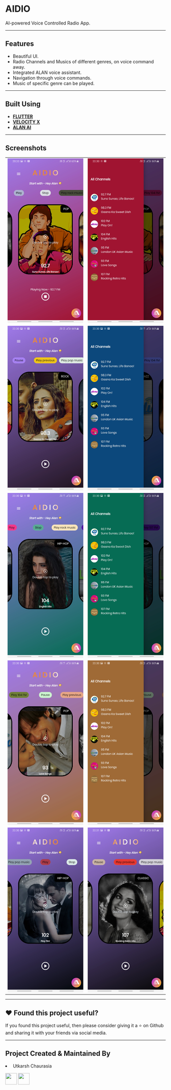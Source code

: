 # AIDIO

AI-powered Voice Controlled Radio App.

---

## Features

- Beautiful UI.
- Radio Channels and Musics of different genres, on voice command away.
- Integrated ALAN voice assistant.
- Navigation through voice commands.
- Music of specific genre can be played.

---

## Built Using

- [**FLUTTER**](https://flutter.dev/)
- [**VELOCITY X**](https://velocityx.dev/)
- [**ALAN AI**](https://alan.app/)

---

## Screenshots

|                                      |                                      |
| ------------------------------------ | ------------------------------------ |
| <img src="images/11.jpg"  width="300"/> | <img src="images/2.jpg"  width="300"/> |
| <img src="images/6.jpg" width="300"/>  | <img src="images/5.jpg" width="300"/>  |
| <img src="images/3.jpg" width="300"/>  |  <img src="images/8.jpg" width="300"/>  |
| <img src="images/4.jpg" width="300"/>  |  <img src="images/1.jpg" width="300"/>  |
| <img src="images/9.jpg" width="300"/>  |  <img src="images/10.jpg" width="300"/>  |

---

## :heart: Found this project useful?

If you found this project useful, then please consider giving it a :star: on Github and sharing it with your friends via social media.

---

## Project Created & Maintained By

<li>
<img src = "https://avatars2.githubusercontent.com/u/47274683?s=460&u=d0f1b40291f480413ce4ac9a96b6d4603289844e&v=4"  height="120" alt=""> Utkarsh Chaurasia
<p>
<a href = "https://github.com/UtkarshChaurasia"><img src = "http://www.iconninja.com/files/241/825/211/round-collaboration-social-github-code-circle-network-icon.svg" width="36" height = "36"/></a>
<a href = "https://www.linkedin.com/in/utkarshchaurasia/">
<img src = "http://www.iconninja.com/files/863/607/751/network-linkedin-social-connection-circular-circle-media-icon.svg" width="36" height="36"/>
</a>
</p>